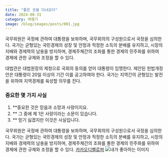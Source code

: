 ```yaml
---
title: "좋은 곳을 다녀오다"
date: 2024-08-31
category: 여행기
image: /blog/images/posts/001.jpg
---
```


국무위원은 국정에 관하여 대통령을 보좌하며, 국무회의의 구성원으로서 국정을 심의한다. 국가는 균형있는 국민경제의 성장 및 안정과 적정한 소득의 분배를 유지하고, 시장의 지배와 경제력의 남용을 방지하며, 경제주체간의 조화를 통한 경제의 민주화를 위하여 경제에 관한 규제와 조정을 할 수 있다.

대법관은 대법원장의 제청으로 국회의 동의를 얻어 대통령이 임명한다. 제안된 헌법개정안은 대통령이 20일 이상의 기간 이를 공고하여야 한다. 국가는 지역간의 균형있는 발전을 위하여 지역경제를 육성할 의무를 진다.

### 중요한 몇 가지 사실

1. \*\*중요한 것은 믿음과 소망과 사랑이지요.
2. \*\* 그 중에 제 1은 사랑이라는 소문이 있습니다.
3. \*\* 믿기 싫겠지만 이것은 사실입니다.

국무위원은 국정에 관하여 대통령을 보좌하며, 국무회의의 구성원으로서 국정을 심의한다. 국가는 균형있는 국민경제의 성장 및 안정과 적정한 소득의 분배를 유지하고, 시장의 지배와 경제력의 남용을 방지하며, 경제주체간의 조화를 통한 경제의 민주화를 위하여 경제에 관한 규제와 조정을 할 수 있다.
[카카오디벨로퍼](https://developer.kakao.com)
![내가 좋아하는 이미지](/blog/images/posts/002.jpg)
